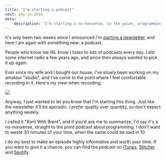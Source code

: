 ```yaml
---
title: "I'm starting a podcast"
next: php-in-2019
meta:
    description: "I'm starting a no-nonsense, to the point, programming related podcast"
---
```


It's only been two weeks since I announced I'm [starting a newsletter](/blog/starting-a-newsletter), 
and here I am again with something new: a podcast.

People who know me IRL know I listen to _lots_ of podcasts every day.
I did some internet radio a few years ago, and since then always wanted to pick it up again.

Ever since my wife and I bought our house, I've slowly been working on my amateur "studio", 
and I've come to the point where I feel comfortable recording in it.
Here's my view when recording:

![](/resources/img/blog/podcast/podcast.jpg)

Anyway, I just wanted to let you know that I'm starting this thing. 
Just like the newsletter it'll be sporadic. 
I prefer quality over quantity, so don't expect anything weekly.

I called it "Rant With Brent", and if you'd ask me to summarize, 
I'd say it's a no-nonsense, straight to the point podcast about programming.
I don't want to waste 30 minutes of your time, when the same could be said in 10.

I do my best to make an episode highly informative and worth your time.
If you want to give it a chance,
you can find the podcast on [iTunes](*https://podcasts.apple.com/be/podcast/rant-with-brent/id1462956030), [Stitcher](*https://www.stitcher.com/s?fid=403581&refid=stpr.) and [Spotify](*https://open.spotify.com/show/43sF0kY3BWepaO9CkLvVdJ?si=R-MIXaMHQbegQyq3gQm7Yw).
